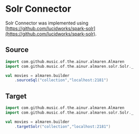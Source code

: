 # Solr Connector

Solr Connector was implemented using [https://github.com/lucidworks/spark-solr](https://github.com/lucidworks/spark-solr).

## Source

```scala
import com.github.music.of.the.ainur.almaren.Almaren
import com.github.music.of.the.ainur.almaren.solr.Solr._

val movies = almaren.builder
    .sourceSql("collection","localhost:2181")
```


## Target

```scala
import com.github.music.of.the.ainur.almaren.Almaren
import com.github.music.of.the.ainur.almaren.solr.Solr._

val movies = almaren.builder
    .targetSolr("collection","localhost:2181")
```
